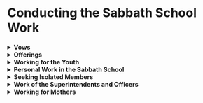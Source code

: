 # Conducting the Sabbath School Work

<Details>
<summary> 
<strong>Vows</strong>
</summary> 

# 1874 Baptismal Vows

<img src="28 Fundamentals.PNG">

"Our research indicates that Baptismal Vows were officially introduced to God's Church in 1874. Nevertheless there is evidence from Sister White's writings that vows were in vogue at least in 1872 (see later). We cite those 1874 vows:"
...

**[13]** Will you seek to build up the interests of the church by ***giving the Sabbath School your hearty and practical support*** and attending, as far as possible, all services of the church? And will you endeavour by God's help to do your part in
the work of the church? Luke 4:16; Rom. 12:4-8. 
</Details>

<Details>
<summary> 
<strong>Offerings</strong>
</summary> 

We thank God that our Sabbath schools have contributed enough to advance many a precious enterprise. Children and youth have given their pennies, that, like little rivulets, have supplied a stream of beneficence. Children should be educated in such a way that they may perform unselfish acts which heaven will rejoice to see. When the dew of youth is upon them, children should be trained how to do service for Christ. They should be taught self-denial.--TSS 113.  {CSW 129.1}
</Details>

<Details>
<summary><strong>Working for the Youth</strong></summary>  

We would also ask if some line of work cannot be devised by which our children and young people will have something to draw their interest from worldly pleasures to those that will purify, and ennoble the mind, and train them for workers in God's cause. The young must have something to occupy the thoughts, and if good is not provided, evil will take its place. We know of some who are looking to this meeting for a solution of the problem, and are anxiously longing for help in this direction. {March 13, 1891 N/A, GCDB 100.8}

Another secretary says, "This subject of helping our young people is one I have longed to get some help on. So many of our Sabbath-school scholars are bright, full of life, and if something could be done to get their minds turned in the line of missionary work, it would be a blessing both to the young and the cause. <u>**Many about the age of fifteen are losing their interest and going in the ways of the world**</u>, and I would be glad if something could be done for them. I believe greater care should be taken in the selection of teachers. What we most need is laborers to work in this branch of the cause of God. It seems we are almost destitute of workers."   {March 13, 1891 N/A, GCDB 99.2}


"In years past our special efforts have been for the primary department; but since camp-meeting we have concentrated all our forces, or at least a few of us have, for the conversion of the youth. We saw that many were drifting and unless we held them now, in another year they might be lost to us forever. Then too, they will soonest develop into laborers of any class. We thought the wee ones were not in such immediate danger. We have told the schools to put their strongest force at this point; to select the very best and most consecrated teachers for the youth's class." {March 13, 1891 N/A, GCDB 100.5}


Still another writes in much the same way, and says: "Only about two-fifths of our church-members are members of the Sabbath-school. What can be done to impress them with the importance of the work? Only the Spirit of the Lord is able to do this. There are so many that do not attend the Sabbath-school, that have children, and I fear that many times home influences tend to drive them from the truth rather than draw them near. The president of our association, I believe, is faithful in this work as far as he has time; but so many other duties are placed upon him, he has little time left to devote to Sabbath-school work.   {March 13, 1891 N/A, GCDB 99.5}

</Details>





<Details>
<summary><strong>Personal Work in the Sabbath School</strong></summary> 

There should be much personal work done in the Sabbath school. The necessity of this kind of work is not recognized and appreciated as it should be. From a heart filled with gratitude for the love of God, which has been imparted to the soul, <u>the teacher should labor tenderly and earnestly for the conversion of his scholars</u>.  {CSW 61.2}
</Details>

<Details>
<summary><strong>Seeking Isolated Members</strong></summary>  
# Seeking Isolated Members
</Details>


<Details>
<summary><strong>Work of the Superintendents and Officers
</strong></summary>  
asd
</Details>


<Details>
<summary><strong>Working for Mothers</strong></summary>  
a
</Details>
